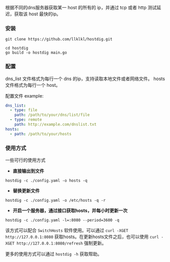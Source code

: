 根据不同的dns服务器获取某一 host 的所有的 ip，并通过 tcp 或者 http 测试延迟，获取该 host 最快的ip。

### 安装
```shell
git clone https://github.com/llklkl/hostdig.git

cd hostdig
go build -o hostdig main.go
```

### 配置
dns_list 文件格式为每行一个 dns 的ip，支持读取本地文件或者网络文件。
hosts 文件格式为每行一个 host。

配置文件 example:
```yaml
dns_list:
  - type: file
    path: /path/to/your/dns/list/file
  - type: remote
    path: http://example.com/dnslist.txt
hosts:
  - path: /path/to/your/hosts
```

### 使用方式

一些可行的使用方式
+ **直接输出到文件**
```shell
hostdig -c ./config.yaml -o hosts -q
```

+ **替换更新文件**
```shell
hostdig -c ./config.yaml -o /etc/hosts -q -r
```

+ **开启一个服务器，通过接口获取hosts，并每小时更新一次**
```shell
hostdig -c ./config.yaml -l=:8080 --period=3600 -q
```

该方式可以配合 `SwitchHosts` 软件使用。可以通过 `curl -XGET http://127.0.0.1:8080` 获取hosts。在更新hosts文件之后，也可以使用 `curl -XGET http://127.0.0.1:8080/refresh` 强制更新。


更多的使用方式可以通过 `hostdig -h` 获取帮助。